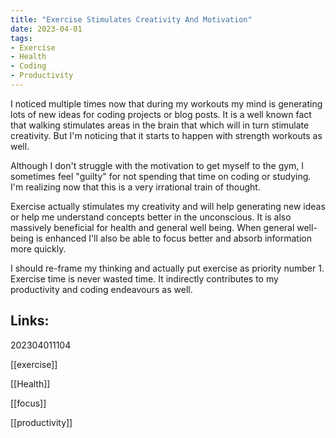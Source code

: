```yaml
---
title: "Exercise Stimulates Creativity And Motivation" 
date: 2023-04-01
tags:
- Exercise
- Health
- Coding
- Productivity
---
```


I noticed multiple times now that during my workouts my mind is generating lots of new ideas for coding projects or blog posts. It is a well known fact that walking stimulates areas in the brain that which will in turn stimulate creativity. But I'm noticing that it starts to happen with strength workouts as well. 

Although I don't struggle with the motivation to get myself to the gym, I sometimes feel "guilty" for not spending that time on coding or studying. I'm realizing now that this is a very irrational train of thought.

Exercise actually stimulates my creativity and will help generating new ideas or help me understand concepts better in the unconscious. It is also massively beneficial for health and general well being. When general well-being is enhanced I'll also be able to focus better and absorb information more quickly.

I should re-frame my thinking and actually put exercise as priority number 1. Exercise time is never wasted time. It indirectly contributes to my productivity and coding endeavours as well.

## Links:

202304011104

[[exercise]]

[[Health]]

[[focus]]

[[productivity]]


